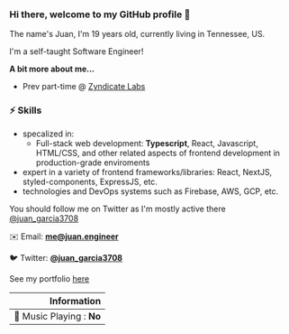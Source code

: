 ### Hi there, welcome to my GitHub profile 👋

The name's Juan, I'm 19 years old, currently living in Tennessee, US.

I'm a self-taught Software Engineer! 

**A bit more about me...**
- Prev part-time @ [Zyndicate Labs](https://www.zyndicate.app)

### ⚡️ Skills 
- specalized in:
    - Full-stack web development: **Typescript**, React, Javascript, HTML/CSS, and other related aspects of frontend development in production-grade enviroments 
- expert in a variety of frontend frameworks/libraries: React, NextJS, styled-components, ExpressJS, etc.
- technologies and DevOps systems such as Firebase, AWS, GCP, etc.

You should follow me on Twitter as I'm mostly active there 
[@juan_garcia3708](https://twitter.com/juan_garcia3708)

✉️ Email: __[me@juan.engineer](me@juan.engineer)__

🐦 Twitter: __[@juan_garcia3708](http://twitter.com/juan_garcia3708)__


See my portfolio [here](https://juan.engineer)

| Information                           |
| ------------------------------------: |
| :musical_note: Music Playing : **No** |
